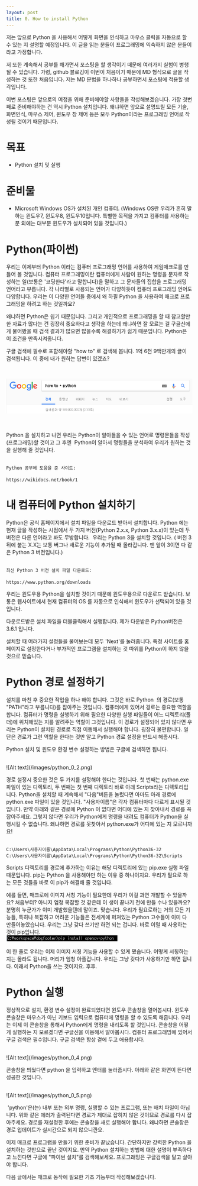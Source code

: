 ```yaml
---
layout: post
title: 0. How to install Python
---
```


저는 앞으로 Python 을 사용해서 어떻게 화면을 인식하고 마우스 클릭을 자동으로 할 수 있는 지 설명할 예정입니다. 
이 글을 읽는 분들이 프로그래밍에 익숙하지 않은 분들이라고 가정합니다.

저 또한 계속해서 공부를 해가면서 포스팅을 할 생각이기 때문에 여러가지 실험이 병행될 수 있습니다. 가령, github 블로깅이 이번이 처음이기 때문에 MD 형식으로 글을 작성하는 것 또한 처음입니다. 저는 MD 문법을 하나하나 공부하면서 포스팅에 적용할 생각입니다.

이번 포스팅은 앞으로의 여정을 위해 준비해야할 사항들을 작성해보겠습니다. 가장 첫번째로 준비해야하는 건 역시 Python 설치입니다. 왜냐하면 앞으로 설명드릴 모든 기술, 화면인식, 마우스 제어, 윈도우 창 제어 등은 모두 Python이라는 프로그래밍 언어로 작성될 것이기 때문입니다.

목표
=

* Python 설치 및 실행

준비물
=

* Microsoft Windows OS가 설치된 개인 컴퓨터. (Windows OS란 우리가 흔히 말하는 윈도우7, 윈도우8, 윈도우10입니다. 특별한 목적을 가지고 컴퓨터를 사용하는 분 외에는 대부분 윈도우가 설치되어 있을 것입니다.)

Python(파이썬)
=

우리는 이제부터 Python 이라는 컴퓨터 프로그래밍 언어를 사용하여 게임매크로를 만들어 볼 것입니다. 컴퓨터 프로그래밍이란 컴퓨터에게 사람이 원하는 명령을 문자로 작성하는 일(보통은 '코딩한다'라고 말합니다)을 말하고 그 문자들의 집합을 프로그래밍 언어라고 부릅니다. 각 나라별로 사용되는 언어가 다양하듯이 컴퓨터 프로그래밍 언어도 다양합니다. 우리는 이 다양한 언어들 중에서 왜 하필 Python 을 사용하여 매크로 프로그래밍을 하려고 하는 것일까요?

왜냐하면 Python은 쉽기 때문입니다. 그리고 개인적으로 프로그래밍을 할 때 참고할만한 자료가 많다는 건 굉장히 중요하다고 생각을 하는데 왜냐하면 잘 모르는 걸 구글신에게 물어봤을 때 검색 결과가 많으면 많을수록 해결하기가 쉽기 때문입니다. Python은 이 조건을 만족시켜줍니다.

구글 검색에 필수로 포함해야할 "how to" 로 검색해 봅니다. 1억 6천 9백만개의 글이 검색됩니다. 이 중에 내가 원하는 답변이 있겠죠?

<br />

![Alt text](/images/python_0.png)

<br />

Python 을 설치하고 나면 우리는 Python이 알아들을 수 있는 언어로 명령문들을 작성(프로그래밍)할 것이고 그 후엔  Python이 알아서 명령들을 분석하여 우리가 원하는 것을 실행해 줄 것입니다.

<pre><code>
Python 공부에 도움을 준 사이트:

https://wikidocs.net/book/1
</code></pre>

내 컴퓨터에 Python 설치하기
=

Python은 공식 홈페이지에서 설치 파일을 다운로드 받아서 설치합니다. Python 에는 현재 글을 작성하는 시점에서 두 가지 버전(Python 2.x.x, Python 3.x.x)이 있는데 두 버전은 다른 언어라고 봐도 무방합니다.  우리는 Python 3을 설치할 것입니다. ( 버전 3뒤에 붙는 X.X는 보통 버그나 새로운 기능이 추가될 때 올라갑니다. 맨 앞이 3이면 다 같은 Python 3 버전입니다.)

<pre><code>
최신 Python 3 버전 설치 파일 다운로드:

https://www.python.org/downloads
</code></pre>

우리는 윈도우용 Python을 설치할 것이기 때문에 윈도우용으로 다운로드 받습니다. 보통은 웹사이트에서 현재 컴퓨터의 OS 를 자동으로 인식해서 윈도우가 선택되어 있을 것입니다.

다운로드받은 설치 파일을 더블클릭해서 실행합니다. 제가 다운받은 Python버전은 3.6.1 입니다.


설치할 때 여러가지 설정들을 물어보는데 모두 'Next'를 눌러줍니다. 특정 사이트를 홈페이지로 설정한다거나 부가적인 프로그램을 설치하는 것 따위를 Python이 하지 않을 것으로 믿습니다.

Python 경로 설정하기
=

설치를 마친 후 중요한 작업을 하나 해야 합니다. 그것은 바로 Python  의 경로(보통 "PATH"라고 부릅니다)를 잡아주는 것입니다. 컴퓨터에게 있어서 경로는 중요한 역할을 합니다. 컴퓨터가 명령을 실행하기 위해 필요한 다양한 실행 파일들이 어느 디렉토리(폴더)에 위치해있는 지를 알려주는 역할이 그것입니다. 이 경로가 설정되어 있지 않다면 우리는 Python이 설치된 경로로 직접 이동해서 실행해야 합니다. 굉장히 불편합니다. 일단은 경로가 그런 역할을 한다는 것만 알고 Python 경로 설정을 반드시 해줍시다.

Python 설치 및 윈도우 환경 변수 설정하는 방법은 구글에 검색하면 됩니다.

<br />
![Alt text](/images/python_0_2.png)
<br />

경로 설정시 중요한 것은 두 가지를 설정해야 한다는 것입니다. 첫 번째는 python.exe 파일이 있는 디렉토리, 두 번째는 첫 번째 디렉토리 바로 아래 Scripts라는 디렉토리입니다. Python을 설치할 때 계속해서 "다음"버튼을 눌렀다면 아마도 아래 경로에 python.exe 파일이 있을 것입니다. "사용자이름"은 각자 컴퓨터마다 다르게 표시될 것입니다. 만약 아래와 같은 경로에 Python 이 없다면 어디에 있는 지 찾아내서 경로를 꼭 잡아주세요. 그렇지 않다면 우리가 Python에게 명령을 내려도 컴퓨터가 Python을 실행시킬 수 없습니다. 왜냐하면 경로를 못찾아서 python.exe가 어디에 있는 지 모르니까요!

<pre><code>
C:\Users\사용자이름\AppData\Local\Programs\Python\Python36-32
C:\Users\사용자이름\AppData\Local\Programs\Python\Python36-32\Scripts
</code></pre>

Scripts 디렉토리를 경로에 추가하는 이유는 해당 디렉토리에 있는 pip.exe 실행 파일 때문입니다. pip는 Python 을 사용해야만 하는 이유 중 하나이지요. 우리가 필요로 하는 모든 것들을 바로 이 pip가 해결해 줄 것입니다.

예를 들면, 매크로에 이미지 서칭 기능이 필요한데 우리가 이걸 과연 개발할 수 있을까요? 처음부터? 아니지 엄청 복잡할 것 같은데 이 생이 끝나기 전에 만들 수나 있을까요? 분명히 누군가가 이미 개발했을텐데 말이죠. 맞습니다. 우리가 필요로하는 거의 모든 기능들, 특히나 복잡하고 어려운 기능들은 전세계에 퍼져있는 Python 고수들이 이미 다 만들어놓았습니다. 우리는 그냥 갖다 쓰기만 하면 되는 겁니다. 바로 이럴 때 사용하는 것이 pip입니다.
<br />
![Alt text](/images/python_0_3.png)
<br />

이 한 줄로 우리는 이제 이미지 서칭 기능을 사용할 수 있게 됐습니다. 어떻게 서칭하는 지는 몰라도 됩니다. 머리가 엄청 아플겁니다. 우리는 그냥 갖다가 사용하기만 하면 됩니다. 이래서 Python을 쓰는 것이지요. 후후.

Python 실행
=

정상적으로 설치, 환경 변수 설정이 완료되었다면 윈도우 콘솔창을 열어봅시다. 윈도우 콘솔창은 마우스가 아닌 키보드 입력으로 컴퓨터에 명령을 할 수 있도록 해줍니다. 우리는 이제 이 콘솔창을 통해서 Python에게 명령을 내리도록 할 것입니다. 콘솔창을 어떻게 실행하는 지 모르겠다면 구글신을 이용해서 알아봅시다. 컴퓨터 프로그래밍에 있어서 구글 검색은 필수입니다. 구글 검색은 항상 곁에 두고 애용합시다.

<br />
![Alt text](/images/python_0_4.png)
<br />

콘솔창을 띄웠다면 python 을 입력하고 엔터를 눌러줍시다. 아래와 같은 화면이 뜬다면 성공한 것입니다.

<br />
![Alt text](/images/python_0_5.png)
<br />

 'python'은(는) 내부 또는 외부 명령, 실행할 수 있는 프로그램, 또는 배치 파일이 아닙니다.
위와 같은 에러가 출력된다면 경로가 제대로 잡히지 않은 것이므로 경로를 다시 잡아주세요. 경로를 재설정한 후에는 콘솔창을 새로 실행해야 합니다. 왜냐하면 콘솔창은 경로 업데이트가 실시간으로 되지 않으니깐요.

이제 매크로 프로그램을 만들기 위한 준비가 끝났습니다. 간단하지만 강력한 Python 을 설치하는 것만으로 끝난 것이지요. 만약 Python 설치하는 방법에 대한 설명이 부족하다고 느낀다면 구글에 "파이썬 설치"를 검색해보세요. 프로그래밍은 구글검색을 달고 살아야 합니다.

다음 글에서는 매크로 동작에 필요한 기초 기능부터 작성해보겠습니다.
